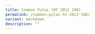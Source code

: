 ```yaml
---
title: Common Pulai (HT 2012 188)
permalink: /common-pulai-ht-2012-188/
variant: markdown
description: ""
---
```

